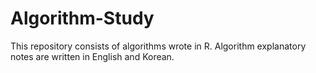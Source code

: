# Algorithm-Study
This repository consists of algorithms wrote in R.
Algorithm explanatory notes are written in English and Korean.
